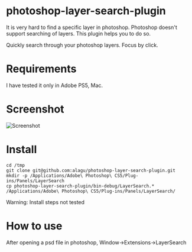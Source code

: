 photoshop-layer-search-plugin
=============================

It is very hard to find a specific layer in photoshop. Photoshop doesn't support searching of layers. This plugin 
helps you to do so. 

Quickly search through your photoshop layers. Focus by click.

Requirements
============
I have tested it only in Adobe PS5, Mac.

Screenshot
===========
![Screenshot](https://www.evernote.com/shard/s8/sh/aaa1e2c9-003f-4eeb-acb2-bab10fcc998b/1acdfe47f7c3286da5f5fd632bf03c07/res/44bada78-bf3a-4ad3-8d8c-3e50f3dd10b1/Photoshop-20130110-142050.png.jpg?resizeSmall&width=832)

Install
=======
    cd /tmp
    git clone git@github.com:alagu/photoshop-layer-search-plugin.git
    mkdir -p /Applications/Adobe\ Photoshop\ CS5/Plug-ins/Panels/LayerSearch
    cp photoshop-layer-search-plugin/bin-debug/LayerSearch.* /Applications/Adobe\ Photoshop\ CS5/Plug-ins/Panels/LayerSearch/

Warning: Install steps not tested  

How to use
===
After opening a psd file in photoshop, Window->Extensions->LayerSearch
